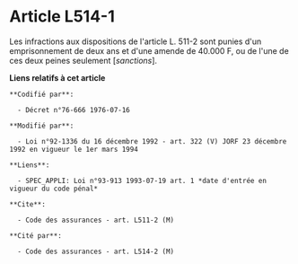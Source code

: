 # Article L514-1

Les infractions aux dispositions de l'article L. 511-2 sont punies d'un emprisonnement de deux ans et d'une amende de 40.000
F, ou de l'une de ces deux peines seulement [*sanctions*].

**Liens relatifs à cet article**

	**Codifié par**:

	  - Décret n°76-666 1976-07-16

	**Modifié par**:

	  - Loi n°92-1336 du 16 décembre 1992 - art. 322 (V) JORF 23 décembre 1992 en vigueur le 1er mars 1994

	**Liens**:

	  - SPEC_APPLI: Loi n°93-913 1993-07-19 art. 1 *date d'entrée en vigueur du code pénal*

	**Cite**:

	  - Code des assurances - art. L511-2 (M)

	**Cité par**:

	  - Code des assurances - art. L514-2 (M)
